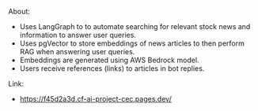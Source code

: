 About: 
- Uses LangGraph to to automate searching for relevant stock news and information to answer user queries. 
- Uses pgVector to store embeddings of news articles to then perform RAG when answering user queries.
- Embeddings are generated using AWS Bedrock model.
- Users receive references (links) to articles in bot replies.


Link:
- https://f45d2a3d.cf-ai-project-cec.pages.dev/
